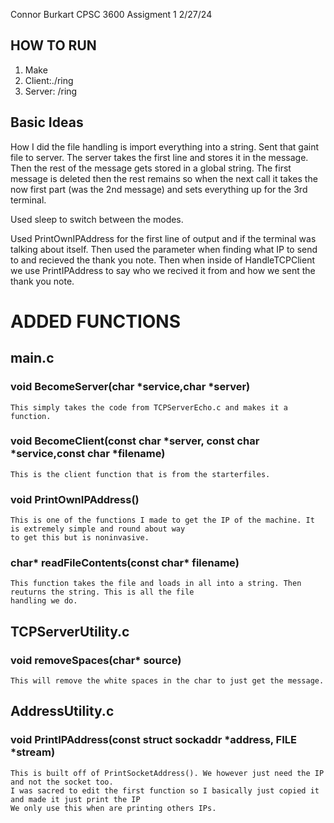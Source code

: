 Connor Burkart
CPSC 3600
Assigment 1
2/27/24


## HOW TO RUN

1. Make
2. Client:./ring <IP> <Port> <FileName>
3. Server: /ring <IP> <Port>

## Basic Ideas 

How I did the file handling is import everything into a string. Sent that gaint file to server.
The server takes the first line and stores it in the message. Then the rest of the message gets
stored in a global string. The first message is deleted then the rest remains so when the next
call it takes the now first part (was the 2nd message) and sets everything up for the 3rd terminal.

Used sleep to switch between the modes.

Used PrintOwnIPAddress for the first line of output and if the terminal was talking about itself.
Then used the parameter when finding what IP to send to and recieved the thank you note.
Then when inside of HandleTCPClient we use PrintIPAddress to say who we recived it from and how we sent the thank you note.


# ADDED FUNCTIONS 

## main.c

### void BecomeServer(char *service,char *server)
	This simply takes the code from TCPServerEcho.c and makes it a function.

### void BecomeClient(const char *server, const char *service,const char *filename)
	This is the client function that is from the starterfiles.

### void PrintOwnIPAddress()
	This is one of the functions I made to get the IP of the machine. It is extremely simple and round about way
	to get this but is noninvasive.

### char* readFileContents(const char* filename)
	This function takes the file and loads in all into a string. Then reuturns the string. This is all the file
	handling we do.

## TCPServerUtility.c

### void removeSpaces(char* source)
	This will remove the white spaces in the char to just get the message.

## AddressUtility.c

### void PrintIPAddress(const struct sockaddr *address, FILE *stream)
	This is built off of PrintSocketAddress(). We however just need the IP and not the socket too.
	I was sacred to edit the first function so I basically just copied it and made it just print the IP
	We only use this when are printing others IPs.


